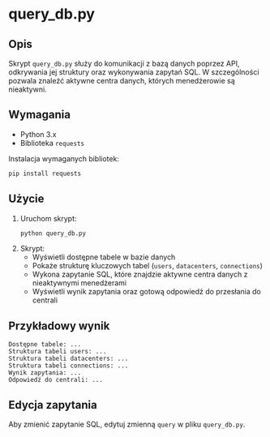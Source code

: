 # query_db.py

## Opis

Skrypt `query_db.py` służy do komunikacji z bazą danych poprzez API, odkrywania jej struktury oraz wykonywania zapytań SQL. W szczególności pozwala znaleźć aktywne centra danych, których menedżerowie są nieaktywni.

## Wymagania

- Python 3.x
- Biblioteka `requests`

Instalacja wymaganych bibliotek:
```bash
pip install requests
```

## Użycie

1. Uruchom skrypt:
   ```bash
   python query_db.py
   ```
2. Skrypt:
   - Wyświetli dostępne tabele w bazie danych
   - Pokaże strukturę kluczowych tabel (`users`, `datacenters`, `connections`)
   - Wykona zapytanie SQL, które znajdzie aktywne centra danych z nieaktywnymi menedżerami
   - Wyświetli wynik zapytania oraz gotową odpowiedź do przesłania do centrali

## Przykładowy wynik

```
Dostępne tabele: ...
Struktura tabeli users: ...
Struktura tabeli datacenters: ...
Struktura tabeli connections: ...
Wynik zapytania: ...
Odpowiedź do centrali: ...
```

## Edycja zapytania

Aby zmienić zapytanie SQL, edytuj zmienną `query` w pliku `query_db.py`.
